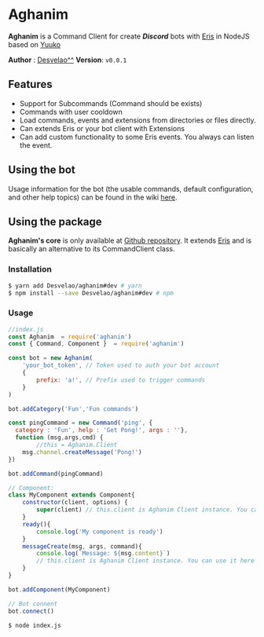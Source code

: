 # Aghanim

**Aghanim** is a Command Client for create ***Discord*** bots with [Eris](https://github.com/abalabahaha/eris) in NodeJS based on [Yuuko](https://geo1088.github.io/yuuko)

__Author__ : [Desvelao^^](https://desvelao.github.io/profile/)  __Version__: `v0.0.1`

## Features
- Support for Subcommands (Command should be exists)
- Commands with user cooldown
- Load commands, events and extensions from directories or files directly.
- Can extends Eris or your bot client with Extensions
- Can add custom functionality to some Eris events. You always can listen the event.

## Using the bot

Usage information for the bot (the usable commands, default configuration, and other help topics) can be found in the wiki [here](https://github.io/Desvelao/aghanim/wiki).

## Using the package

**Aghanim's core** is only available at [Github repository](https://github.com/Desvelao/aghanim). It extends [Eris](https://github.com/abalabahaha/eris) and is basically an alternative to its CommandClient class.

### Installation

```bash
$ yarn add Desvelao/aghanim#dev # yarn
$ npm install --save Desvelao/aghanim#dev # npm
```

### Usage

```js
//index.js
const Aghanim  = require('aghanim')
const { Command, Component }  = require('aghanim')

const bot = new Aghanim(
	'your_bot_token', // Token used to auth your bot account
    {
  		prefix: 'a!', // Prefix used to trigger commands
	}
)

bot.addCategory('Fun','Fun commands')

const pingCommand = new Command('ping', {
  category : 'Fun', help : 'Get Pong!', args : ''},
  function (msg,args,cmd) {
		//this = Aghanim.Client
  	msg.channel.createMessage('Pong!')
})

bot.addCommand(pingCommand)

// Component:
class MyComponent extends Component{
	constructor(client, options) {
		super(client) // this.client is Aghanim Client instance. You can use in other methods
	}
	ready(){
		console.log('My component is ready')
	}
	messageCreate(msg, args, command){
		console.log(`Message: ${msg.content}`)
		// this.client is Aghanim Client instance. You can use it here
	}
}

bot.addComponent(MyComponent)

// Bot connent
bot.connect()
```

```bash
$ node index.js
```
